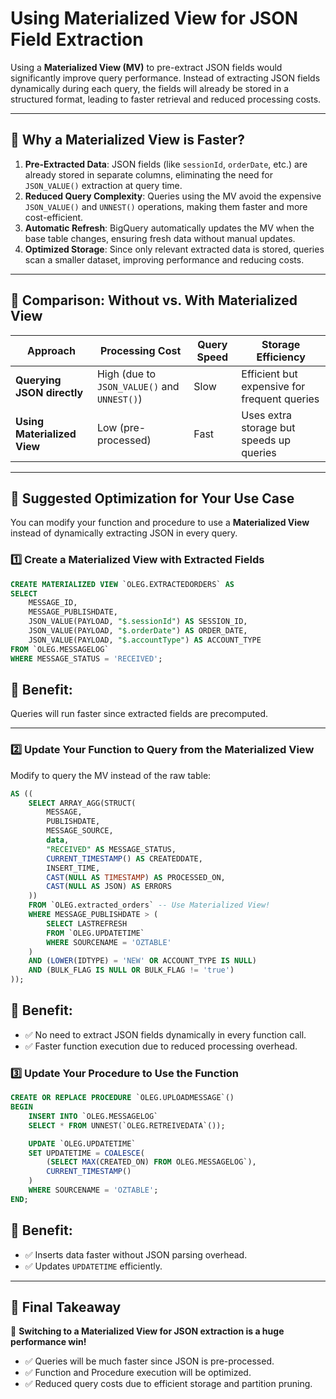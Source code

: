 # Using Materialized View for JSON Field Extraction

Using a **Materialized View (MV)** to pre-extract JSON fields would significantly improve query performance. Instead of extracting JSON fields dynamically during each query, the fields will already be stored in a structured format, leading to faster retrieval and reduced processing costs.

---

## 🔹 Why a Materialized View is Faster?

1. **Pre-Extracted Data**: JSON fields (like `sessionId`, `orderDate`, etc.) are already stored in separate columns, eliminating the need for `JSON_VALUE()` extraction at query time.
2. **Reduced Query Complexity**: Queries using the MV avoid the expensive `JSON_VALUE()` and `UNNEST()` operations, making them faster and more cost-efficient.
3. **Automatic Refresh**: BigQuery automatically updates the MV when the base table changes, ensuring fresh data without manual updates.
4. **Optimized Storage**: Since only relevant extracted data is stored, queries scan a smaller dataset, improving performance and reducing costs.

---

## 🔹 Comparison: Without vs. With Materialized View

| Approach                      | Processing Cost                      | Query Speed  | Storage Efficiency                            |
| ----------------------------- | ------------------------------------- | ------------ | --------------------------------------------- |
| **Querying JSON directly**     | High (due to `JSON_VALUE()` and `UNNEST()`) | Slow         | Efficient but expensive for frequent queries  |
| **Using Materialized View**    | Low (pre-processed)                  | Fast         | Uses extra storage but speeds up queries     |

---

## 🚀 Suggested Optimization for Your Use Case

You can modify your function and procedure to use a **Materialized View** instead of dynamically extracting JSON in every query.

### 1️⃣ Create a Materialized View with Extracted Fields

```sql
CREATE MATERIALIZED VIEW `OLEG.EXTRACTEDORDERS` AS
SELECT 
    MESSAGE_ID,
    MESSAGE_PUBLISHDATE,
    JSON_VALUE(PAYLOAD, "$.sessionId") AS SESSION_ID,
    JSON_VALUE(PAYLOAD, "$.orderDate") AS ORDER_DATE,
    JSON_VALUE(PAYLOAD, "$.accountType") AS ACCOUNT_TYPE
FROM `OLEG.MESSAGELOG`
WHERE MESSAGE_STATUS = 'RECEIVED';
```
## 🔹 Benefit:
Queries will run faster since extracted fields are precomputed.

---

### 2️⃣ Update Your Function to Query from the Materialized View

Modify to query the MV instead of the raw table:

```sql
AS (( 
    SELECT ARRAY_AGG(STRUCT(
        MESSAGE,
        PUBLISHDATE,
        MESSAGE_SOURCE,
        data, 
        "RECEIVED" AS MESSAGE_STATUS,
        CURRENT_TIMESTAMP() AS CREATEDDATE,
        INSERT_TIME,
        CAST(NULL AS TIMESTAMP) AS PROCESSED_ON,
        CAST(NULL AS JSON) AS ERRORS 
    ))
    FROM `OLEG.extracted_orders` -- Use Materialized View!
    WHERE MESSAGE_PUBLISHDATE > (
        SELECT LASTREFRESH 
        FROM `OLEG.UPDATETIME`
        WHERE SOURCENAME = 'OZTABLE'
    ) 
    AND (LOWER(IDTYPE) = 'NEW' OR ACCOUNT_TYPE IS NULL)
    AND (BULK_FLAG IS NULL OR BULK_FLAG != 'true')
));
```

## 🔹 Benefit:

- ✅ No need to extract JSON fields dynamically in every function call.
- ✅ Faster function execution due to reduced processing overhead.

### 3️⃣ Update Your Procedure to Use the Function

```sql
CREATE OR REPLACE PROCEDURE `OLEG.UPLOADMESSAGE`()
BEGIN 
    INSERT INTO `OLEG.MESSAGELOG` 
    SELECT * FROM UNNEST(`OLEG.RETREIVEDATA`());

    UPDATE `OLEG.UPDATETIME`
    SET UPDATETIME = COALESCE(
        (SELECT MAX(CREATED_ON) FROM OLEG.MESSAGELOG`),
        CURRENT_TIMESTAMP()
    )
    WHERE SOURCENAME = 'OZTABLE';
END;
```

## 🔹 Benefit:

- ✅ Inserts data faster without JSON parsing overhead.
- ✅ Updates `UPDATETIME` efficiently.

---

## 🔹 Final Takeaway

🚀 **Switching to a Materialized View for JSON extraction is a huge performance win!**

- ✅ Queries will be much faster since JSON is pre-processed.
- ✅ Function and Procedure execution will be optimized.
- ✅ Reduced query costs due to efficient storage and partition pruning.
